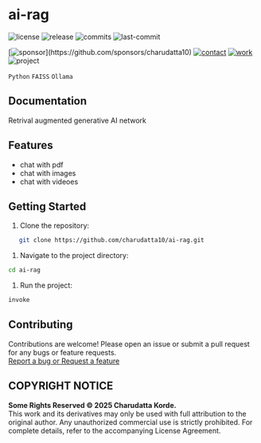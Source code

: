 # ai-rag

<!-- Badges: Project Status GitHub -->
![license](https://flat.badgen.net/static/license/GPL-3.0/blue)
![release](https://flat.badgen.net/github/release/charudatta10/ai-rag)
![commits](https://flat.badgen.net/github/commits/charudatta10/ai-rag)
![last-commit](https://flat.badgen.net/github/last-commit/charudatta10/ai-rag)

[![sponsor](https://flat.badgen.net//static/sponsor/%E2%9D%A4?)](https://github.com/sponsors/charudatta10)
[![contact](https://flat.badgen.net//static/contact/%E2%98%8E)](https://charudatta10.github.io/LinkNet/)
[![work](https://flat.badgen.net//static/portfolio/%F0%9F%96%BF)](https://charudatta10.github.io/myblog/)
![project](https://flat.badgen.net///static/project/ai-rag)

<!-- Badges: Tools used -->
`Python` `FAISS` `Ollama` 

## Documentation

Retrival augmented generative AI network  

## Features

- chat with pdf 
- chat with images 
- chat with videoes 


## Getting Started

1. Clone the repository:

```bash
   git clone https://github.com/charudatta10/ai-rag.git
```

1. Navigate to the project directory:

```bash
cd ai-rag
```

1. Run the project:

```bash
invoke
```

## Contributing

Contributions are welcome! Please open an issue or submit a pull request for any bugs or feature requests.  
[Report a bug or Request a feature](https://github.com/charudatta10/ai-rag/issues)

## COPYRIGHT NOTICE

**Some Rights Reserved © 2025 Charudatta Korde.**  
This work and its derivatives may only be used with full attribution to the original author.
Any unauthorized commercial use is strictly prohibited.
For complete details, refer to the accompanying License Agreement.

<!-- Acknowledgment, References, Misc -->
